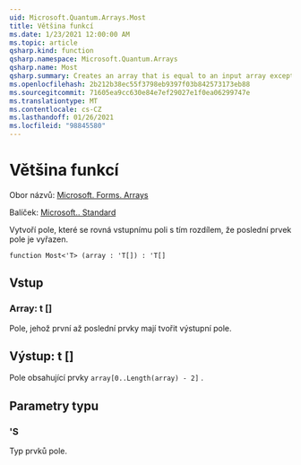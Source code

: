 ```yaml
---
uid: Microsoft.Quantum.Arrays.Most
title: Většina funkcí
ms.date: 1/23/2021 12:00:00 AM
ms.topic: article
qsharp.kind: function
qsharp.namespace: Microsoft.Quantum.Arrays
qsharp.name: Most
qsharp.summary: Creates an array that is equal to an input array except that the last array element is dropped.
ms.openlocfilehash: 2b212b38ec55f3798eb9397f03b842573173eb88
ms.sourcegitcommit: 71605ea9cc630e84e7ef29027e1f0ea06299747e
ms.translationtype: MT
ms.contentlocale: cs-CZ
ms.lasthandoff: 01/26/2021
ms.locfileid: "98845580"
---
```

# <a name="most-function"></a>Většina funkcí

Obor názvů: [Microsoft. Forms. Arrays](xref:Microsoft.Quantum.Arrays)

Balíček: [Microsoft.. Standard](https://nuget.org/packages/Microsoft.Quantum.Standard)


Vytvoří pole, které se rovná vstupnímu poli s tím rozdílem, že poslední prvek pole je vyřazen.

```qsharp
function Most<'T> (array : 'T[]) : 'T[]
```


## <a name="input"></a>Vstup

### <a name="array--t"></a>Array: t []

Pole, jehož první až poslední prvky mají tvořit výstupní pole.



## <a name="output--t"></a>Výstup: t []

Pole obsahující prvky `array[0..Length(array) - 2]` .

## <a name="type-parameters"></a>Parametry typu

### <a name="t"></a>'S

Typ prvků pole.